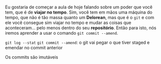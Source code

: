 Eu gostaria de começar a aula de hoje falando sobre um poder que você tem, que é de **viajar no tempo**. Sim, você tem em mãos uma máquina do tempo, que não é tão massa quanto um **Delorean**, mas que é o `git` e com ele você consegue sim viajar no tempo e mudar as coisas que aconteceram... pelo menos dentro do seu **repositório**. Então para isto, nós iremos aprender a usar o comando `git commit --amend`.

`git log --stat`
`git commit --amend`: o git vai pegar o que tiver staged e emendar no commit anterior

Os commits são imutáveis